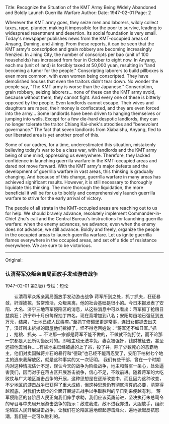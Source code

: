 Title: Recognize the Situation of the KMT Army Being Widely Abandoned and Boldly Launch Guerrilla Warfare
Author:
Date: 1947-02-01
Page: 2

Wherever the KMT army goes, they seize men and laborers, wildly collect taxes, rape, plunder, making it impossible for the poor to survive, leading to widespread resentment and desertion. Its social foundation is very small. Today's newspaper publishes news from the KMT-occupied areas of Anyang, Daming, and Jining. From these reports, it can be seen that the KMT army's conscription and grain robbery are becoming increasingly frenzied. In Jining City, the number of conscripts per bao (unit of 100 households) has increased from four in October to eight now. In Anyang, each mu (unit of land) is forcibly taxed at 50,000 yuan, resulting in "land becoming a tumor for the people." Conscripting laborers to build pillboxes is even more common, with even women being conscripted. They have demolished houses that even the traitors didn't tear down. No wonder the people say, "The KMT army is worse than the Japanese." Conscription, grain robbery, seizing laborers... none of these can the KMT army avoid, because without them, they cannot fight. And every one of these is bitterly opposed by the people. Even landlords cannot escape. Their wives and daughters are raped, their money is confiscated, and they are even forced into the army... Some landlords have been driven to hanging themselves or jumping into wells. Except for a few die-hard despotic landlords, they can no longer tolerate the traitor Chiang Kai-shek's atrocities and "benevolent governance." The fact that seven landlords from Xiabaishu, Anyang, fled to our liberated area is yet another proof of this.

Some of our cadres, for a time, underestimated this situation, mistakenly believing today's war to be a class war, with landlords and the KMT army being of one mind, oppressing us everywhere. Therefore, they lacked confidence in launching guerrilla warfare in the KMT-occupied areas and dared not move forward. With the KMT army's major defeats and the development of guerrilla warfare in vast areas, this thinking is gradually changing. And because of this change, guerrilla warfare in many areas has achieved significant results. However, it is still necessary to thoroughly liquidate this thinking. The more thorough the liquidation, the more beneficial it will be for us to boldly and comprehensively launch guerrilla warfare to strive for the early arrival of victory.

The people of all strata in the KMT-occupied areas are reaching out to us for help. We should bravely advance, resolutely implement Commander-in-Chief Zhu's call and the Central Bureau's instructions for launching guerrilla warfare: when the enemy advances, we advance; even when the enemy does not advance, we still advance. Boldly and freely, organize the people in the occupied areas to launch guerrilla warfare. Let us ignite guerrilla flames everywhere in the occupied areas, and set off a tide of resistance everywhere. We are sure to be victorious.



<hr /> 

Original: 


### 认清蒋军众叛亲离局面放手发动游击战争

1947-02-01
第2版()
专栏：短论

　　认清蒋军众叛亲离局面放手发动游击战争
    蒋军所到之处，抓丁抓夫，狂征暴敛，奸淫掳掠，贫常难活，众叛亲离，他的社会基础是很小的。今日本报发表了安阳、大名、济宁三地蒋军侵陷区的消息，从这些消息中可以看出：蒋军抓丁抢粮日益疯狂；济宁市十月份每保抽丁四名，现在竟增加到八名；安阳每亩地已强征到五万元，结果，“土地已成人民毒瘤。”至抓丁修碉堡更是常事，连妇女都抓去出夫了，汉奸所未拆掉的房屋他们拆掉了，怪不得老百姓说：“蒋军还不如日军。”抓丁、抢粮、抓夫……不论那一宗都是蒋军不能不做的，不做就不能打仗，而不论那一宗都是人民所切齿反对的。即地主也无法幸免，妻女被强奸，钱财被征去，甚至还抓他去当兵……有些地主已经被逼的上了吊，投了井，除了少数死心的恶霸地主，他们对卖国贼蒋介石的暴行和“德政”也已经不能再忍受了，安阳下柏树七个地主的逃来我解放区，就是这种事实的又一次证明。
    我们有些干部，曾在一个时期内对这种情况估计不足，误认今天的战争为阶级战争，地主和蒋军一条心，处处逼害我们，因而对于在蒋占区开展游击战争，信心不足，不敢前进。随着蒋军的大吃败仗与广大地区游击战争的开展，这种思想是在逐渐改变中，而且因为这种改变，不少地区的游击战争已获得了重大成绩，但这种思想仍有彻底清算的必要，清算得越彻底，对我们大踏步的全面开展游击战争以争取胜利的早日到来便越有利。
    蒋军侵陷区的各阶层人民正向我们伸手求助，我们应该英勇前进，坚决执行朱总司令的号召与中央局开展游击战争的指示：敌进我进，敌不进我亦进，大胆放手，组织沦陷区人民开展游击战争，让我们在沦陷区遍地燃起游击烽火，遍地掀起反抗怒潮，我们是一定可以胜利的。

